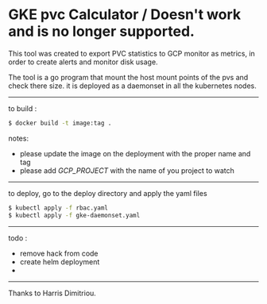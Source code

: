 # GKE pvc Calculator / Doesn't work and is no longer supported.

This tool was created to export PVC statistics to GCP monitor as metrics, in order to create alerts and monitor disk usage.

The tool is a go program that mount the host mount points of the pvs and check there size. it is deployed as a daemonset in all the kubernetes nodes.

----
to build :
```bash
$ docker build -t image:tag .
```

notes:
* please update the image on the deployment with the proper name and tag
* please add *GCP_PROJECT* with the name of you project to watch

----
to deploy, go to the deploy directory and apply the yaml files
```bash
$ kubectl apply -f rbac.yaml
$ kubectl apply -f gke-daemonset.yaml

```
----
todo :
* remove hack from code
* create helm deployment
* 

----

Thanks to Harris Dimitriou.
